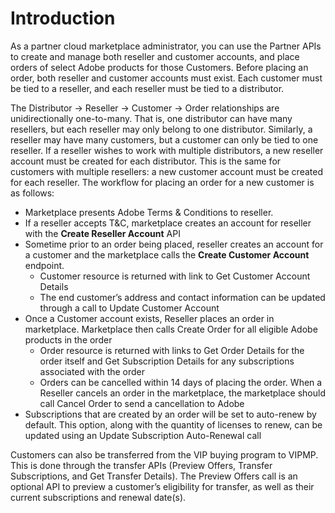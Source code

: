 # Introduction

As a partner cloud marketplace administrator, you can use the Partner APIs to create and manage both reseller and customer accounts, and place orders of select Adobe products for those Customers. Before placing an order, both reseller and customer accounts must exist. Each customer must be tied to a reseller, and each reseller must be tied to a distributor.

The Distributor → Reseller → Customer → Order relationships are unidirectionally one-to-many. That is, one distributor can have many resellers, but each reseller may only belong to one distributor. Similarly, a reseller may have many customers, but a customer can only be tied to one reseller. If a reseller wishes to work with multiple distributors, a new reseller account must be created for each distributor. This is the same for customers with multiple resellers: a new customer account must be created for each reseller. The workflow for placing an order for a new customer is as follows: 

* Marketplace presents Adobe Terms & Conditions to reseller.
* If a reseller accepts T&C, marketplace creates an account for reseller with the **Create Reseller Account** API
* Sometime prior to an order being placed, reseller creates an account for a customer and the marketplace calls the **Create Customer Account** endpoint. 
  * Customer resource is returned with link to Get Customer Account Details
  * The end customer’s address and contact information can be updated through a call to Update Customer Account
* Once a Customer account exists, Reseller places an order in marketplace. Marketplace then calls Create Order for all eligible Adobe products in the order
  * Order resource is returned with links to Get Order Details for the order itself and Get Subscription Details for any subscriptions associated with the order
  * Orders can be cancelled within 14 days of placing the order. When a Reseller cancels an order in the marketplace, the marketplace should call Cancel Order to send a cancellation to Adobe
* Subscriptions that are created by an order will be set to auto-renew by default. This option, along with the quantity of licenses to renew, can be updated using an Update Subscription Auto-Renewal call

Customers can also be transferred from the VIP buying program to VIPMP. This is done through the transfer APIs (Preview Offers, Transfer Subscriptions, and Get Transfer Details). The Preview Offers call is an optional API to preview a customer’s eligibility for transfer, as well as their current subscriptions and renewal date(s).
